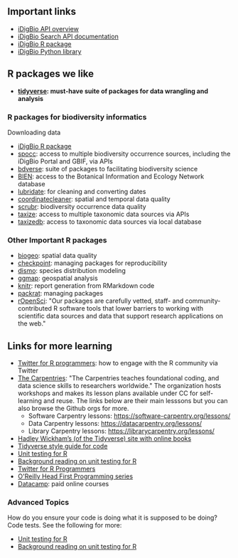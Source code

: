 ## Important links

- [iDigBio API overview](https://www.idigbio.org/wiki/index.php/IDigBio_API)
- [iDigBio Search API documentation](https://github.com/iDigBio/idigbio-search-api/wiki)
- [iDigBio R package](https://github.com/idigbio/ridigbio)
- [iDigBio Python library](https://github.com/idigbio/idigbio-python-client/)

## R packages we like

- **[tidyverse](https://www.tidyverse.org/): must-have suite of packages for data wrangling and analysis**

### R packages for biodiversity informatics
Downloading data
- [iDigBio R package](https://github.com/idigbio/ridigbio)
- [spocc](https://docs.ropensci.org/spocc/): access to multiple biodiversity occurrence sources, including the iDigBio Portal and GBIF, via APIs
- [bdverse](https://bd-r.github.io/The-bdverse/index.html): suite of packages to facilitating biodiversity science
- [BIEN](https://cran.r-project.org/web/packages/BIEN/index.html): access to the Botanical Information and Ecology Network database
- [lubridate](https://lubridate.tidyverse.org/): for cleaning and converting dates
- [coordinatecleaner](https://ropensci.github.io/CoordinateCleaner/): spatial and temporal data quality
- [scrubr](https://docs.ropensci.org/scrubr/): biodiversity occurrence data quality
- [taxize](https://docs.ropensci.org/taxize/): access to multiple taxonomic data sources via APIs
- [taxizedb](https://docs.ropensci.org/taxizedb/): access to taxonomic data sources via local database

### Other Important R packages

- [biogeo](https://cran.r-project.org/web/packages/biogeo/index.html): spatial data quality
- [checkpoint](https://cran.r-project.org/web/packages/checkpoint/vignettes/checkpoint.html): managing packages for reproducibility
- [dismo](https://cran.r-project.org/web/packages/dismo/index.html): species distribution modeling
- [ggmap](https://cran.r-project.org/web/packages/ggmap/index.html): geospatial analysis
- [knitr](https://yihui.org/knitr/): report generation from RMarkdown code
- [packrat](https://rstudio.github.io/packrat/): managing packages
- [rOpenSci](https://ropensci.org/packages/): "Our packages are carefully vetted, staff- and community-contributed R software tools that lower barriers to working with scientific data sources and data that support research applications on the web."


## Links for more learning

- [Twitter for R programmers](https://www.t4rstats.com/): how to engage with the R community via Twitter
- [The Carpentries](https://carpentries.org/): "The Carpentries teaches foundational coding, and data science skills to researchers worldwide."  The organization hosts workshops and makes its lesson plans available under CC for self-learning and reuse. The links below are their main lesssons but you can also browse the Github orgs for more.
  - Software Carpentry lessons: https://software-carpentry.org/lessons/
  - Data Carpentry lessons: https://datacarpentry.org/lessons/
  - Library Carpentry lessons: https://librarycarpentry.org/lessons/
- [Hadley Wickham’s (of the Tidyverse) site with online books](http://hadley.nz/#teaching)
- [Tidyverse style guide for code](https://style.tidyverse.org/)
- [Unit testing for R](https://testthat.r-lib.org/)
- [Background reading on unit testing for R](http://r-pkgs.had.co.nz/tests.html)
- [Twitter for R Programmers](https://www.t4rstats.com/)
- [O'Reilly Head First Programming series](https://ssearch.oreilly.com/?q=Head+First+Programming)
- [Datacamp](https://www.datacamp.com): paid online courses

### Advanced Topics

How do you ensure your code is doing what it is supposed to be doing?  Code tests. See the following for more:

- [Unit testing for R](https://testthat.r-lib.org/)
- [Background reading on unit testing for R](http://r-pkgs.had.co.nz/tests.html)
